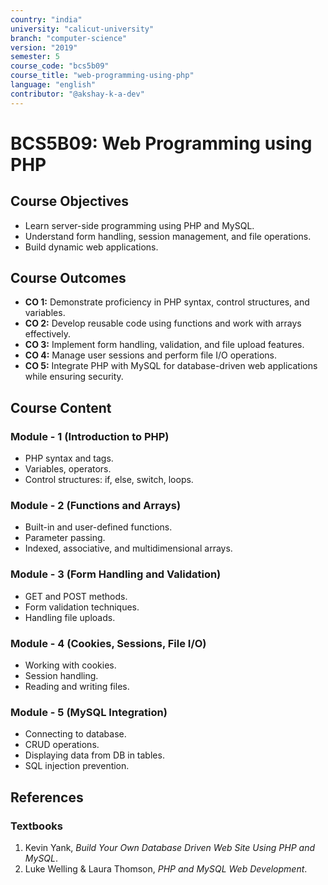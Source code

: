 ```yaml
---
country: "india"
university: "calicut-university"
branch: "computer-science"
version: "2019"
semester: 5
course_code: "bcs5b09"
course_title: "web-programming-using-php"
language: "english"
contributor: "@akshay-k-a-dev"
---
```


# BCS5B09: Web Programming using PHP

## Course Objectives
* Learn server-side programming using PHP and MySQL.
* Understand form handling, session management, and file operations.
* Build dynamic web applications.

## Course Outcomes
* **CO 1:** Demonstrate proficiency in PHP syntax, control structures, and variables.
* **CO 2:** Develop reusable code using functions and work with arrays effectively.
* **CO 3:** Implement form handling, validation, and file upload features.
* **CO 4:** Manage user sessions and perform file I/O operations.
* **CO 5:** Integrate PHP with MySQL for database-driven web applications while ensuring security.

## Course Content

### Module - 1 (Introduction to PHP)
* PHP syntax and tags.
* Variables, operators.
* Control structures: if, else, switch, loops.

### Module - 2 (Functions and Arrays)
* Built-in and user-defined functions.
* Parameter passing.
* Indexed, associative, and multidimensional arrays.

### Module - 3 (Form Handling and Validation)
* GET and POST methods.
* Form validation techniques.
* Handling file uploads.

### Module - 4 (Cookies, Sessions, File I/O)
* Working with cookies.
* Session handling.
* Reading and writing files.

### Module - 5 (MySQL Integration)
* Connecting to database.
* CRUD operations.
* Displaying data from DB in tables.
* SQL injection prevention.

## References
### Textbooks
1. Kevin Yank, *Build Your Own Database Driven Web Site Using PHP and MySQL*.
2. Luke Welling & Laura Thomson, *PHP and MySQL Web Development*.
